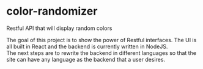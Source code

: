 # color-randomizer
Restful API that will display random colors

The goal of this project is to show the power of Restful interfaces.  The UI is all built in React and the backend is currently written in NodeJS.  
The next steps are to rewrite the backend in different languages so that the site can have any language as the backend that a user desires.
